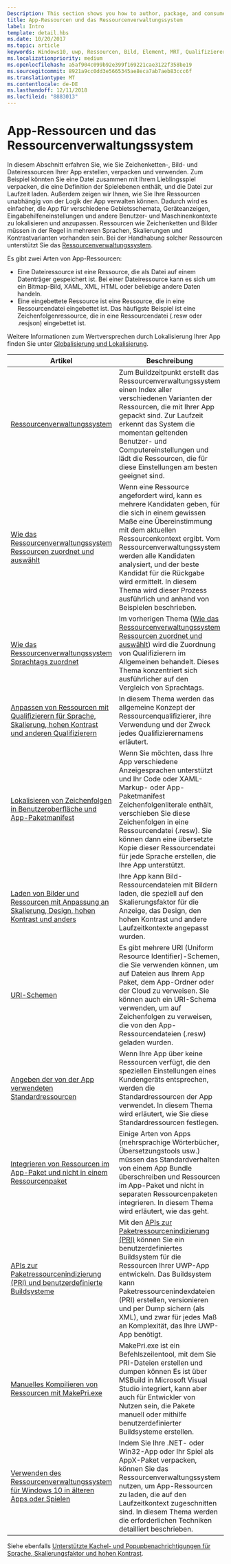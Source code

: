 ```yaml
---
Description: This section shows you how to author, package, and consume your app's string, image, and file resources.
title: App-Ressourcen und das Ressourcenverwaltungssystem
label: Intro
template: detail.hbs
ms.date: 10/20/2017
ms.topic: article
keywords: Windows10, uwp, Ressourcen, Bild, Element, MRT, Qualifizierer
ms.localizationpriority: medium
ms.openlocfilehash: a5af904c099b92e399f169221cae3122f358be19
ms.sourcegitcommit: 8921a9cc0dd3e5665345ae8eca7ab7aeb83ccc6f
ms.translationtype: MT
ms.contentlocale: de-DE
ms.lasthandoff: 12/11/2018
ms.locfileid: "8883013"
---
```

# <a name="app-resources-and-the-resource-management-system"></a>App-Ressourcen und das Ressourcenverwaltungssystem


In diesem Abschnitt erfahren Sie, wie Sie Zeichenketten-, Bild- und Dateiressourcen Ihrer App erstellen, verpacken und verwenden. Zum Beispiel könnten Sie eine Datei zusammen mit Ihrem Lieblingsspiel verpacken, die eine Definition der Spielebenen enthält, und die Datei zur Laufzeit laden. Außerdem zeigen wir Ihnen, wie Sie Ihre Ressourcen unabhängig von der Logik der App verwalten können. Dadurch wird es einfacher, die App für verschiedene Gebietsschemata, Geräteanzeigen, Eingabehilfeneinstellungen und andere Benutzer- und Maschinenkontexte zu lokalisieren und anzupassen. Ressourcen wie Zeichenketten und Bilder müssen in der Regel in mehreren Sprachen, Skalierungen und Kontrastvarianten vorhanden sein. Bei der Handhabung solcher Ressourcen unterstützt Sie das [Ressourcenverwaltungssystem](resource-management-system.md).

Es gibt zwei Arten von App-Ressourcen:
- Eine Dateiressource ist eine Ressource, die als Datei auf einem Datenträger gespeichert ist. Bei einer Dateiressource kann es sich um ein Bitmap-Bild, XAML, XML, HTML oder beliebige andere Daten handeln.
- Eine eingebettete Ressource ist eine Ressource, die in eine Ressourcendatei eingebettet ist. Das häufigste Beispiel ist eine Zeichenfolgenressource, die in eine Ressourcendatei (.resw oder .resjson) eingebettet ist.

Weitere Informationen zum Wertversprechen durch Lokalisierung Ihrer App finden Sie unter [Globalisierung und Lokalisierung](../design/globalizing/globalizing-portal.md).

| Artikel | Beschreibung |
|---------|-------------|
| [Ressourcenverwaltungssystem](resource-management-system.md) | Zum Buildzeitpunkt erstellt das Ressourcenverwaltungssystem einen Index aller verschiedenen Varianten der Ressourcen, die mit Ihrer App gepackt sind. Zur Laufzeit erkennt das System die momentan geltenden Benutzer- und Computereinstellungen und lädt die Ressourcen, die für diese Einstellungen am besten geeignet sind. |
| [Wie das Ressourcenverwaltungssystem Ressourcen zuordnet und auswählt](how-rms-matches-and-chooses-resources.md) | Wenn eine Ressource angefordert wird, kann es mehrere Kandidaten geben, für die sich in einem gewissen Maße eine Übereinstimmung mit dem aktuellen Ressourcenkontext ergibt. Vom Ressourcenverwaltungssystem werden alle Kandidaten analysiert, und der beste Kandidat für die Rückgabe wird ermittelt. In diesem Thema wird dieser Prozess ausführlich und anhand von Beispielen beschrieben. |
| [Wie das Ressourcenverwaltungssystem Sprachtags zuordnet](how-rms-matches-lang-tags.md) | Im vorherigen Thema ([Wie das Ressourcenverwaltungssystem Ressourcen zuordnet und auswählt](how-rms-matches-and-chooses-resources.md)) wird die Zuordnung von Qualifizierern im Allgemeinen behandelt. Dieses Thema konzentriert sich ausführlicher auf den Vergleich von Sprachtags. |
| [Anpassen von Ressourcen mit Qualifizierern für Sprache, Skalierung, hohen Kontrast und anderen Qualifizierern](tailor-resources-lang-scale-contrast.md) | In diesem Thema werden das allgemeine Konzept der Ressourcenqualifizierer, ihre Verwendung und der Zweck jedes Qualifizierernamens erläutert. |
| [Lokalisieren von Zeichenfolgen in Benutzeroberfläche und App-Paketmanifest](localize-strings-ui-manifest.md) | Wenn Sie möchten, dass Ihre App verschiedene Anzeigesprachen unterstützt und Ihr Code oder XAML-Markup- oder App-Paketmanifest Zeichenfolgenliterale enthält, verschieben Sie diese Zeichenfolgen in eine Ressourcendatei (.resw). Sie können dann eine übersetzte Kopie dieser Ressourcendatei für jede Sprache erstellen, die Ihre App unterstützt. |
| [Laden von Bilder und Ressourcen mit Anpassung an Skalierung, Design, hohen Kontrast und anders](images-tailored-for-scale-theme-contrast.md) | Ihre App kann Bild-Ressourcendateien mit Bildern laden, die speziell auf den Skalierungsfaktor für die Anzeige, das Design, den hohen Kontrast und andere Laufzeitkontexte angepasst wurden. |
| [URI-Schemen](uri-schemes.md) | Es gibt mehrere URI (Uniform Resource Identifier)-Schemen, die Sie verwenden können, um auf Dateien aus Ihrem App Paket, dem App-Ordner oder der Cloud zu verweisen. Sie können auch ein URI-Schema verwenden, um auf Zeichenfolgen zu verweisen, die von den App-Ressourcendateien (.resw) geladen wurden. |
| [Angeben der von der App verwendeten Standardressourcen](specify-default-resources-installed.md) | Wenn Ihre App über keine Ressourcen verfügt, die den speziellen Einstellungen eines Kundengeräts entsprechen, werden die Standardressourcen der App verwendet. In diesem Thema wird erläutert, wie Sie diese Standardressourcen festlegen. |
| [Integrieren von Ressourcen im App-Paket und nicht in einem Ressourcenpaket](build-resources-into-app-package.md) | Einige Arten von Apps (mehrsprachige Wörterbücher, Übersetzungstools usw.) müssen das Standardverhalten von einem App Bundle überschreiben und Ressourcen im App-Paket und nicht in separaten Ressourcenpaketen integrieren. In diesem Thema wird erläutert, wie das geht. |
| [APIs zur Paketressourcenindizierung (PRI) und benutzerdefinierte Buildsysteme](pri-apis-custom-build-systems.md) | Mit den [APIs zur Paketressourcenindizierung (PRI)](https://msdn.microsoft.com/library/windows/desktop/mt845690) können Sie ein benutzerdefiniertes Buildsystem für die Ressourcen Ihrer UWP-App entwickeln. Das Buildsystem kann Paketressourcenindexdateien (PRI) erstellen, versionieren und per Dump sichern (als XML), und zwar für jedes Maß an Komplexität, das Ihre UWP-App benötigt. |
| [Manuelles Kompilieren von Ressourcen mit MakePri.exe](compile-resources-manually-with-makepri.md) | MakePri.exe ist ein Befehlszeilentool, mit dem Sie PRI-Dateien erstellen und dumpen können Es ist über MSBuild in Microsoft Visual Studio integriert, kann aber auch für Entwickler von Nutzen sein, die Pakete manuell oder mithilfe benutzerdefinierter Buildsysteme erstellen. |
| [Verwenden des Ressourcenverwaltungssystem für Windows 10 in älteren Apps oder Spielen](using-mrt-for-converted-desktop-apps-and-games.md) | Indem Sie Ihre .NET- oder Win32-App oder Ihr Spiel als AppX-Paket verpacken, können Sie das Ressourcenverwaltungssystem nutzen, um App-Ressourcen zu laden, die auf den Laufzeitkontext zugeschnitten sind. In diesem Thema werden die erforderlichen Techniken detailliert beschrieben. |

Siehe ebenfalls [Unterstützte Kachel- und Popupbenachrichtigungen für Sprache, Skalierungsfaktor und hohen Kontrast](../design/shell/tiles-and-notifications/tile-toast-language-scale-contrast.md).
